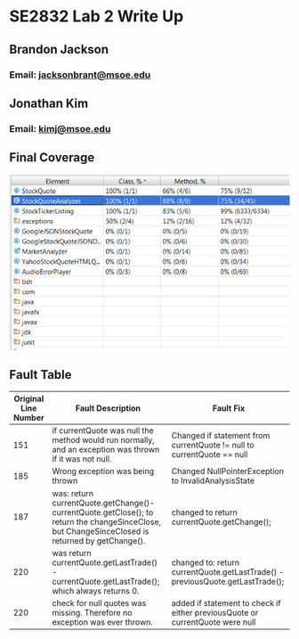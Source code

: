 # SE2832 Lab 2 Write Up
## Brandon Jackson 
### Email: jacksonbrant@msoe.edu
## Jonathan Kim
### Email: kimj@msoe.edu

## Final Coverage
![final code coverage](/codeCoverage.png)

## Fault Table
|Original Line Number|Fault Description                                                      |Fault Fix                                                                                               |
|--------------------|-----------------------------------------------------------------------|--------------------------------------------------------------------------------------------------------|
|151                 |if currentQuote was null the method would run normally, and an exception was thrown if it was not null.|Changed if statement from currentQuote != null to currentQuote == null  |
|185                 |Wrong exception was being thrown                                           |Changed NullPointerException to InvalidAnalysisState|
|187                 |was: return currentQuote.getChange()-currentQuote.getClose(); to return the changeSinceClose, but ChangeSinceClosed is returned by getChange().|changed to return currentQuote.getChange(); |   
|220                 |was return currentQuote.getLastTrade() - currentQuote.getLastTrade(); which always returns 0. |changed to: return currentQuote.getLastTrade() - previousQuote.getLastTrade();  |
|220                 |check for null quotes was missing. Therefore no exception was ever thrown. |added if statement to check if either previousQuote or currentQuote were null              |
